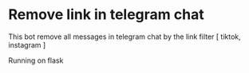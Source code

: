 # Remove link in telegram chat
This bot remove all messages in telegram chat by the link filter [ tiktok, instagram ]

Running on flask
